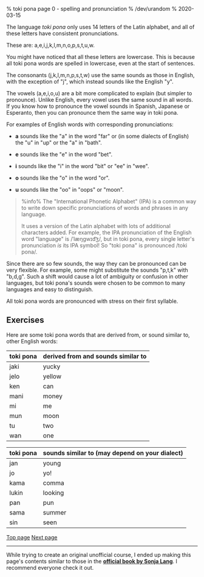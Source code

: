 % toki pona page 0 - spelling and pronunciation
% /dev/urandom
% 2020-03-15

The language *toki pona* only uses 14 letters of the Latin alphabet, and all of
these letters have consistent pronunciations. 

These are: a,e,i,j,k,l,m,n,o,p,s,t,u,w.

You might have noticed that all these letters are lowercase. This is because all
toki pona words are spelled in lowercase, even at the start of sentences.

The consonants (j,k,l,m,n,p,s,t,w) use the same sounds as those in English, with
the exception of "j", which instead sounds like the English "y".

The vowels (a,e,i,o,u) are a bit more complicated to explain (but simpler to
pronounce). Unlike English, every vowel uses the same sound in all words. If you
know how to pronounce the vowel sounds in Spanish, Japanese or Esperanto, then
you can pronounce them the same way in toki pona.

For examples of English words with corresponding pronunciations:

* **a** sounds like the "a" in the word "far" or (in some dialects of English) 
  the "u" in "up" or the "a" in "bath".

* **e** sounds like the "e" in the word "bet".

* **i** sounds like the "i" in the word "bit" or "ee" in "wee".

* **o** sounds like the "o" in the word "or". 

* **u** sounds like the "oo" in "oops" or "moon".

> %info%
> The "International Phonetic Alphabet" (IPA) is a common way to write
> down specific pronunciations of words and phrases in any language. 
>
> It uses a version of the Latin alphabet with lots of additional characters
> added. For example, the IPA pronunciation of the English word "language" is
> /ˈlæŋɡwɪd͡ʒ/, but in toki pona, every single letter's pronunciation _is_ its
> IPA symbol! So "toki pona" is pronounced /toki pona/.

Since there are so few sounds, the way they can be pronounced can be very
flexible. For example, some might substitute the sounds "p,t,k" with "b,d,g".
Such a shift would cause a lot of ambiguity or confusion in other languages, but
toki pona's sounds were chosen to be common to many languages and easy to
distinguish.

All toki pona words are pronounced with stress on their first syllable.

## Exercises 

Here are some toki pona words that are derived from, or sound similar to, other
English words:

| toki pona | derived from and sounds similar to |
|-----------|-------------------|
| jaki      | yucky             |
| jelo      | yellow            |
| ken       | can               |
| mani      | money             |
| mi        | me                |
| mun       | moon              |
| tu        | two               |
| wan       | one               |

| toki pona | sounds similar to (may depend on your dialect) |
|-----------|-------------------|
| jan       | young             |
| jo        | yo!               |
| kama      | comma             |
| lukin     | looking           |
| pan       | pun               |
| sama      | summer            |
| sin       | seen              |

[Top page](index.html) [Next page](1.html)

---

While trying to create an original unofficial course, I ended up making this
page's contents similar to those in the [**official book by Sonja
Lang**](https://tokipona.org/). I recommend everyone check it out.
